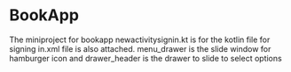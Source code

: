 # BookApp
The miniproject for bookapp
newactivitysignin.kt is for the kotlin file for signing in.xml file is also attached.
menu_drawer is the slide window for hamburger icon
and drawer_header is the drawer to slide to select options
